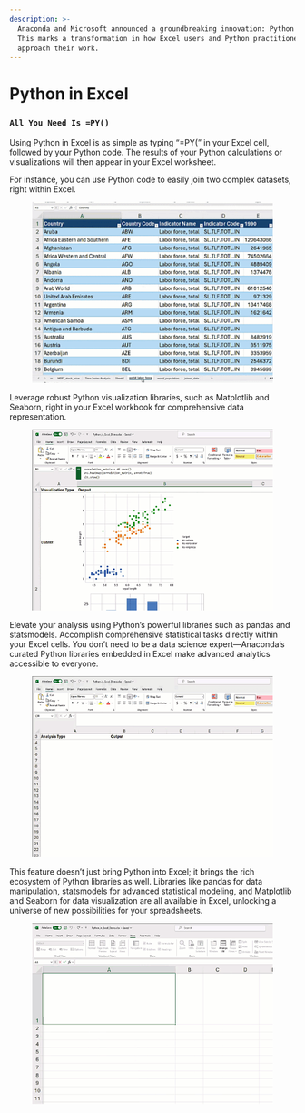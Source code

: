 ```yaml
---
description: >-
  Anaconda and Microsoft announced a groundbreaking innovation: Python in Excel.
  This marks a transformation in how Excel users and Python practitioners
  approach their work.
---
```


# Python in Excel

### `All You Need Is =PY()`&#x20;

Using Python in Excel is as simple as typing “=PY(” in your Excel cell, followed by your Python code. The results of your Python calculations or visualizations will then appear in your Excel worksheet.

For instance, you can use Python code to easily join two complex datasets, right within Excel.&#x20;

<figure><img src="../.gitbook/assets/image (11).png" alt=""><figcaption></figcaption></figure>

Leverage robust Python visualization libraries, such as Matplotlib and Seaborn, right in your Excel workbook for comprehensive data representation.

<figure><img src="../.gitbook/assets/image (12).png" alt=""><figcaption></figcaption></figure>

Elevate your analysis using Python’s powerful libraries such as pandas and statsmodels. Accomplish comprehensive statistical tasks directly within your Excel cells. You don’t need to be a data science expert—Anaconda’s curated Python libraries embedded in Excel make advanced analytics accessible to everyone. 

<figure><img src="../.gitbook/assets/image (14).png" alt=""><figcaption></figcaption></figure>

This feature doesn’t just bring Python into Excel; it brings the rich ecosystem of Python libraries as well. Libraries like pandas for data manipulation, statsmodels for advanced statistical modeling, and Matplotlib and Seaborn for data visualization are all available in Excel, unlocking a universe of new possibilities for your spreadsheets.

<figure><img src="../.gitbook/assets/image (15).png" alt=""><figcaption></figcaption></figure>
